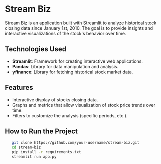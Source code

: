 # Stream Biz

Stream Biz is an application built with Streamlit to analyze historical stock closing data since January 1st, 2010. The goal is to provide insights and interactive visualizations of the stock's behavior over time.

## Technologies Used

- **Streamlit**: Framework for creating interactive web applications.
- **Pandas**: Library for data manipulation and analysis.
- **yfinance**: Library for fetching historical stock market data.

## Features

- Interactive display of stocks closing data.
- Graphs and metrics that allow visualization of stock price trends over time.
- Filters to customize the analysis (specific periods, etc.).

## How to Run the Project

```bash
   git clone https://github.com/your-username/stream-biz.git
   cd stream-biz
   pip install -r requirements.txt
   streamlit run app.py

